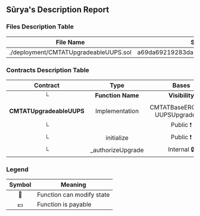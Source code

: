 ## Sūrya's Description Report

### Files Description Table


|  File Name  |  SHA-1 Hash  |
|-------------|--------------|
| ./deployment/CMTATUpgradeableUUPS.sol | a69da69219283da526c133a90af1c3c62dafdd2f |


### Contracts Description Table


|  Contract  |         Type        |       Bases      |                  |                 |
|:----------:|:-------------------:|:----------------:|:----------------:|:---------------:|
|     └      |  **Function Name**  |  **Visibility**  |  **Mutability**  |  **Modifiers**  |
||||||
| **CMTATUpgradeableUUPS** | Implementation | CMTATBaseERC2771, UUPSUpgradeable |||
| └ | <Constructor> | Public ❗️ | 🛑  | ERC2771Module |
| └ | initialize | Public ❗️ | 🛑  | initializer |
| └ | _authorizeUpgrade | Internal 🔒 | 🛑  | onlyRole |


### Legend

|  Symbol  |  Meaning  |
|:--------:|-----------|
|    🛑    | Function can modify state |
|    💵    | Function is payable |
